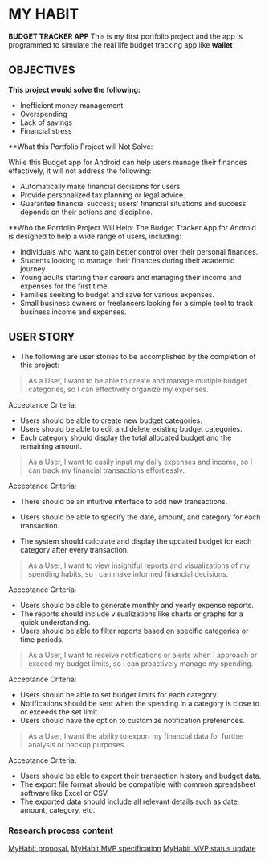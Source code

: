 # MY HABIT

**BUDGET TRACKER APP**
This is my first portfolio project and the app is programmed to simulate the real life budget tracking app like **wallet**

## OBJECTIVES

**This project would solve the following:**

- Inefficient money management
- Overspending
- Lack of savings
- Financial stress

**What this Portfolio Project will Not Solve:

While this Budget app for Android can help users manage their finances effectively, it will not address the following:

- Automatically make financial decisions for users
- Provide personalized tax planning or legal advice.
- Guarantee financial success; users’ financial situations and success depends on their actions and discipline.

**Who the Portfolio Project Will Help:
The Budget Tracker App for Android is designed to help a wide range of users, including:

- Individuals who want to gain better control over their personal finances.
- Students looking to manage their finances during their academic journey.
- Young adults starting their careers and managing their income and expenses for the first time.
- Families seeking to budget and save for various expenses.
- Small business owners or freelancers looking for a simple tool to track business income and expenses.

## USER STORY

- The following are user stories to be accomplished by the completion of this project:

> As a User, I want to be able to create and manage multiple budget categories, so I can effectively organize my expenses.

Acceptance Criteria:

- Users should be able to create new budget categories.
- Users should be able to edit and delete existing budget categories.
- Each category should display the total allocated budget and the remaining amount.

> As a User, I want to easily input my daily expenses and income, so I can track my financial transactions effortlessly.

Acceptance Criteria:

- There should be an intuitive interface to add new transactions.

- Users should be able to specify the date, amount, and category for each transaction.
- The system should calculate and display the updated budget for each category after every transaction.

> As a User, I want to view insightful reports and visualizations of my spending habits, so I can make informed financial decisions.

Acceptance Criteria:

- Users should be able to generate monthly and yearly expense reports.
- The reports should include visualizations like charts or graphs for a quick understanding.
- Users should be able to filter reports based on specific categories or time periods.

> As a User, I want to receive notifications or alerts when I approach or exceed my budget limits, so I can proactively manage my spending.

Acceptance Criteria:

- Users should be able to set budget limits for each category.
- Notifications should be sent when the spending in a category is close to or exceeds the set limit.
- Users should have the option to customize notification preferences.

> As a User, I want the ability to export my financial data for further analysis or backup purposes.

Acceptance Criteria:

- Users should be able to export their transaction history and budget data.
- The export file format should be compatible with common spreadsheet software like Excel or CSV.
- The exported data should include all relevant details such as date, amount, category, etc.

### Research process content

[MyHabit proposal.](https://docs.google.com/document/d/1tckvSW8GcSf2BXiOhoYN8RCAQzcaSJsnOD95k9z3J5Y/edit?usp=sharing)
[MyHabit MVP specification](https://docs.google.com/document/d/1Eslm_4VAo_pu3xz7-qwnIL-36IIAZCSII4DO8KN5hzk/edit?usp=sharing)
[MyHabit MVP status update](https://docs.google.com/document/d/1S7HpxGx0fWRpPBqdVYj-z_qrmskpIJyMybnRRBoHHb4/edit?usp=sharing)
